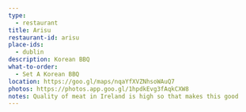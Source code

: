 ```yaml
---
type: 
  - restaurant
title: Arisu
restaurant-id: arisu 
place-ids:
  - dublin 
description: Korean BBQ
what-to-order:
  - Set A Korean BBQ
location: https://goo.gl/maps/nqaYfXVZNhsoWAuQ7
photos: https://photos.app.goo.gl/1hpdkEvg3fAqkCXW8 
notes: Quality of meat in Ireland is high so that makes this good
---
```

